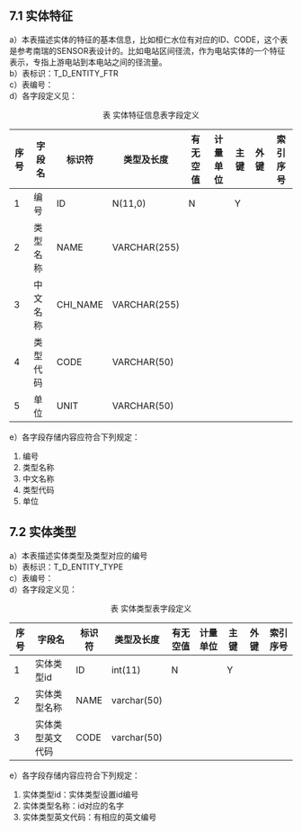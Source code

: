 ## 7.1	实体特征
a）本表描述实体的特征的基本信息，比如桓仁水位有对应的ID、CODE，这个表是参考南瑞的SENSOR表设计的。比如电站区间径流，作为电站实体的一个特征表示，专指上游电站到本电站之间的径流量。<br>
b）表标识：T_D_ENTITY_FTR<br>
c）表编号： <br>
d）各字段定义见：<br>
<center>表  实体特征信息表字段定义</center>

|序号|	字段名	|标识符	|类型及长度|	有无空值	|计量单位	|主键|	外键|	索引序号|
|----|-----|----|-----|-----|-----|-----|-----|-----|
|1	|编号|	ID|	N(11,0)	|N	|	|Y		|||
|2	|类型名称|	NAME	|VARCHAR(255)|		|	||||		
|3	|中文名称|	CHI_NAME	|VARCHAR(255)	|	|||			||
|4	|类型代码|	CODE	|VARCHAR(50)		|||||||
|5	|单位|	UNIT	|VARCHAR(50)		|||||||

e）各字段存储内容应符合下列规定：<br>
1) 编号<br>
2) 类型名称<br>
3) 中文名称<br>
4) 类型代码<br>
4) 单位<br>

## 7.2	实体类型
a）本表描述实体类型及类型对应的编号<br>
b）表标识：T_D_ENTITY_TYPE<br>
c）表编号：<br>
d）各字段定义见：<br>
<center>表  实体类型表字段定义</center>

|序号	|字段名|	标识符	|类型及长度	|有无空值	|计量单位|	主键|	外键|	索引序号|
|----|-----|----|---|----|----|-----|----|-----|
|1	|实体类型id	|ID	|int(11)|	N		||Y	|||
|2	|实体类型名称	|NAME|	varchar(50)|	|||||				
|3	|实体类型英文代码	|CODE	|varchar(50)|	||||||

e）各字段存储内容应符合下列规定：<br>
1) 实体类型id：实体类型设置id编号<br>
2) 实体类型名称：id对应的名字<br>
3) 实体类型英文代码：有相应的英文编号<br>
